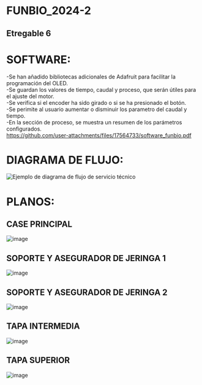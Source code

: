 # FUNBIO_2024-2 
## Etregable 6
# SOFTWARE:

-Se han añadido bibliotecas adicionales de Adafruit para facilitar la programación del OLED.<br>
-Se guardan los valores de tiempo, caudal y proceso, que serán útiles para el ajuste del motor.<br>
-Se verifica si el encoder ha sido girado o si se ha presionado el botón.<br>
-Se perimite al usuario aumentar o disminuir los parametro del caudal y tiempo.<br>
-En la sección de proceso, se muestra un resumen de los parámetros configurados.<br>
https://github.com/user-attachments/files/17564733/software_funbio.pdf
# DIAGRAMA DE FLUJO:
![Ejemplo de diagrama de flujo de servicio técnico](https://github.com/user-attachments/assets/6a1bb1f2-6726-46af-82db-4391c17fc5a5)

# PLANOS:
## CASE PRINCIPAL

![image](https://github.com/user-attachments/assets/960fec5c-051d-4f7c-a4ec-43022a05c159)

## SOPORTE Y ASEGURADOR DE JERINGA 1

![image](https://github.com/user-attachments/assets/00282f65-fdd5-46fd-8248-300e0cc0d28d)

## SOPORTE Y ASEGURADOR DE JERINGA 2

![image](https://github.com/user-attachments/assets/4d867987-f2ad-405b-9633-1eda2152a5b5)

## TAPA INTERMEDIA

![image](https://github.com/user-attachments/assets/672f5030-d071-4762-87b5-bde9f8e9fc84)

## TAPA SUPERIOR

![image](https://github.com/user-attachments/assets/52f8c2fa-c9bb-4108-b070-14e7e6ec667d)
